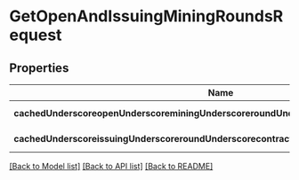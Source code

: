 # GetOpenAndIssuingMiningRoundsRequest

## Properties
Name | Type | Description | Notes
------------ | ------------- | ------------- | -------------
**cachedUnderscoreopenUnderscoreminingUnderscoreroundUnderscorecontractUnderscoreids** | **array[string]** |  | [default to null]
**cachedUnderscoreissuingUnderscoreroundUnderscorecontractUnderscoreids** | **array[string]** |  | [default to null]

[[Back to Model list]](../README.md#documentation-for-models) [[Back to API list]](../README.md#documentation-for-api-endpoints) [[Back to README]](../README.md)


